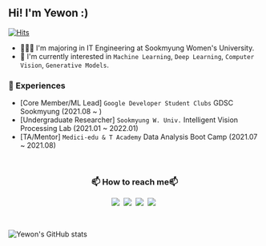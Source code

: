 ## Hi! I'm Yewon :)

[![Hits](https://hits.seeyoufarm.com/api/count/incr/badge.svg?url=https%3A%2F%2Fgithub.com%2Fdolylupec&count_bg=%23ED6DA3&title_bg=%2386757E&icon=github.svg&icon_color=%23E1DEDE&title=hits&edge_flat=false)](https://hits.seeyoufarm.com)


<p> 
  
- 👩🏻‍🎓 I'm majoring in IT Engineering at Sookmyung Women's University.
- 🌱 I'm currently interested in `Machine Learning`, `Deep Learning`, `Computer Vision`, `Generative Models`.
</p>

### 🔭 Experiences
- [Core Member/ML Lead] `Google Developer Student Clubs` GDSC Sookmyung (2021.08 ~ )
- [Undergraduate Researcher] `Sookmyung W. Univ.` Intelligent Vision Processing Lab (2021.01 ~ 2022.01)
- [TA/Mentor] `Medici-edu & T Academy` Data Analysis Boot Camp (2021.07 ~ 2021.08)

<!-- <br>

<h3 align="center">🛠 Tech Stack 🛠</h3>

<p align="center"> Techs that I've used at least once </p>

<p align="center">
  <img src="https://img.shields.io/badge/Python-3766AB?style=flat-square&logo=Python&logoColor=white"/></a>&nbsp 
  <img src="https://img.shields.io/badge/C++-00599C?style=flat-square&logo=C%2B%2B&logoColor=white"/></a>&nbsp 
  <img src="https://img.shields.io/badge/C-A8B9CC?style=flat-square&logo=C&logoColor=white"/></a>&nbsp 
  <img src="https://img.shields.io/badge/Javascript-ffb13b?style=flat-square&logo=javascript&logoColor=white"/></a>&nbsp 
  <img src="https://img.shields.io/badge/HTML5-E34F26?style=flat-square&logo=HTML5&logoColor=white"/></a>&nbsp
  <img src="https://img.shields.io/badge/css-1572B6?style=flat-square&logo=css3&logoColor=white"/></a>&nbsp 
  <br>
  <img src="https://img.shields.io/badge/OpenCV-5C3EE8?style=flat-square&logo=OpenCV&amp;logoColor=white"/></a>&nbsp 
  <img src="https://img.shields.io/badge/TensorFlow-FF6F00?style=flat-square&logo=TensorFlow&amp;logoColor=white"/></a>&nbsp 
  <img src="https://img.shields.io/badge/PyTorch-EE4C2C?style=flat-square&logo=PyTorch&amp;logoColor=white"/></a>&nbsp 
  <img src="https://img.shields.io/badge/Node.js-339933?style=flat-square&logo=Node.js&logoColor=white"/></a>&nbsp
  <br>
  <img src="https://img.shields.io/badge/Linux-FCC624?style=flat-square&logo=Linux&logoColor=white"/></a>&nbsp
  <img src="https://img.shields.io/badge/ROS-22314E?style=flat-square&logo=ROS&logoColor=white"/></a>&nbsp 
  <img src="https://img.shields.io/badge/Raspberry Pi-A22846?style=flat-square&logo=Raspberry Pi&logoColor=white"/></a>&nbsp 
  <img src="https://img.shields.io/badge/Arduino-00979D?style=flat-square&logo=Arduino&logoColor=white"/></a>&nbsp 
  <img src="https://img.shields.io/badge/Figma-F24E1E?style=flat-square&logo=Figma&logoColor=white"/></a>&nbsp
  <img src="https://img.shields.io/badge/AWS-333664?style=flat-square&logo=amazon-aws&logoColor=white"/></a>&nbsp 
  
   
</p> -->

<br>

<h3 align="center">📫 How to reach me📫</h3>

<p align="center">
  <a href="mailto:dolylupec@gmail.com" target="_blank"><img src="https://img.shields.io/badge/dolylupec@gmail.com-EA4335?style=flat-square&logo=Gmail&logoColor=white"/></a>&nbsp
  <a href="https://www.linkedin.com/in/yewon-kang-012934209/" target="_blank"><img src="https://img.shields.io/badge/LinkedIn-0A66C2?style=flat-square&logo=Linkedin&logoColor=white"/></a>&nbsp
  <a href="https://www.instagram.com/dolylupec/" target="_blank"><img src="https://img.shields.io/badge/Instagram-E4405F?style=flat-square&logo=Instagram&logoColor=white"/></a>&nbsp
   <a href="https://www.facebook.com/dolylupec/" target="_blank"><img src="https://img.shields.io/badge/facebook-1877f2??style=flat-square&logo=facebook&logoColor=white"/></a>&nbsp
  
</p>


<br>

![Yewon's GitHub stats](https://github-readme-stats.vercel.app/api?username=dolylupec&show_icons=true&theme=material-palenight)
